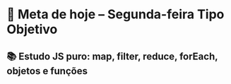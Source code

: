 # 🎯 Meta de hoje – Segunda-feira Tipo Objetivo

## 📚 Estudo JS puro: map, filter, reduce, forEach, objetos e funções
